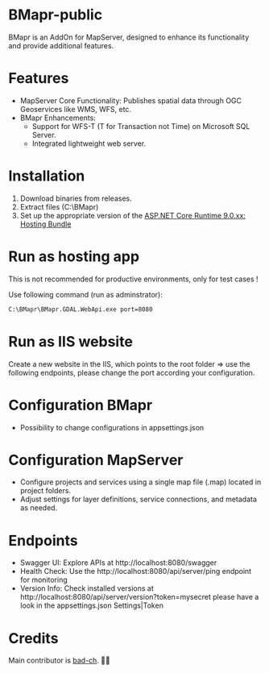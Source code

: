 # BMapr-public
BMapr is an AddOn for MapServer, designed to enhance its functionality and provide additional features.

# Features
* MapServer Core Functionality: Publishes spatial data through OGC Geoservices like WMS, WFS, etc.
* BMapr Enhancements:
  * Support for WFS-T (T for Transaction not Time) on Microsoft SQL Server.
  * Integrated lightweight web server.
# Installation
1. Download binaries from releases.
2. Extract files (C:\BMapr\)
3. Set up the appropriate version of the [ASP.NET Core Runtime 9.0.xx: Hosting Bundle](https://dotnet.microsoft.com/en-us/download/dotnet/9.0) 

# Run as hosting app

This is not recommended for productive environments, only for test cases !

Use following command (run as adminstrator):
``` bat
C:\BMapr\BMapr.GDAL.WebApi.exe port=8080
```

# Run as IIS website

Create a new website in the IIS, which points to the root folder => use the following endpoints, please change the port according your configuration.

# Configuration BMapr
* Possibility to change configurations in appsettings.json 
# Configuration MapServer
* Configure projects and services using a single map file (.map) located in project folders.
* Adjust settings for layer definitions, service connections, and metadata as needed.

# Endpoints
* Swagger UI: Explore APIs at http://localhost:8080/swagger
* Health Check: Use the http://localhost:8080/api/server/ping endpoint for monitoring
* Version Info: Check installed versions at http://localhost:8080/api/server/version?token=mysecret please have a look in the appsettings.json Settings|Token

# Credits
Main contributor is [bad-ch](https://github.com/bad-ch). :ok_man:
